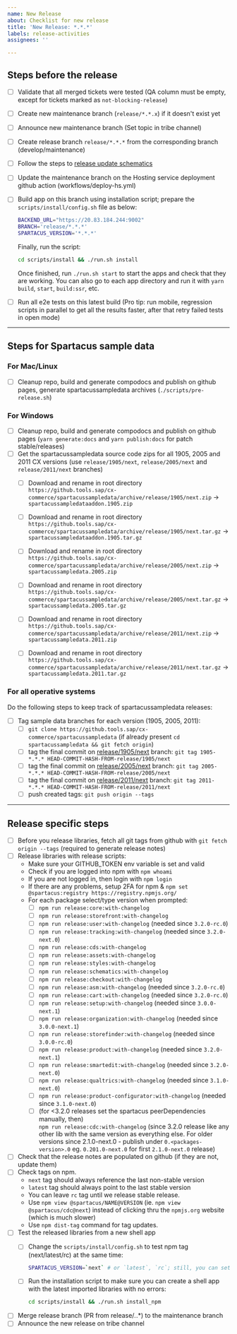 ```yaml
---
name: New Release
about: Checklist for new release
title: 'New Release: *.*.*'
labels: release-activities
assignees: ''

---
```


## Steps before the release

- [ ] Validate that all merged tickets were tested (QA column must be empty, except for tickets marked as `not-blocking-release`)
- [ ] Create new maintenance branch (`release/*.*.x`) if it doesn't exist yet
- [ ] Announce new maintenance branch (Set topic in tribe channel)
- [ ] Create release branch `release/*.*.*` from the corresponding branch (develop/maintenance)
- [ ] Follow the steps to [release update schematics](https://github.com/SAP/spartacus/blob/develop/projects/schematics/README.md#releasing-update-schematics)
- [ ] Update the maintenance branch on the Hosting service deployment github action (workflows/deploy-hs.yml)
- [ ] Build app on this branch using installation script; prepare the `scripts/install/config.sh` file as below:

    ```bash
    BACKEND_URL="https://20.83.184.244:9002"
    BRANCH='release/*.*.*'
    SPARTACUS_VERSION='*.*.*'
    ```

  Finally, run the script:

    ```bash
    cd scripts/install && ./run.sh install
    ```

  Once finished, run `./run.sh start` to start the apps and check that they are working. You can also go to each app directory and run it with `yarn build`, `start`, `build:ssr`, etc.

- [ ] Run all e2e tests on this latest build (Pro tip: run mobile, regression scripts in parallel to get all the results faster, after that retry failed tests in open mode)

---

## Steps for Spartacus sample data

### For Mac/Linux

- [ ] Cleanup repo, build and generate compodocs and publish on github pages, generate spartacussampledata archives (`./scripts/pre-release.sh`)

### For Windows

- [ ] Cleanup repo, build and generate compodocs and publish on github pages (`yarn generate:docs` and `yarn publish:docs` for patch stable/releases)
- [ ] Get the spartacussampledata source code zips for all 1905, 2005 and 2011 CX versions (use `release/1905/next`, `release/2005/next` and `release/2011/next` branches)
  - [ ] Download and rename in root directory `https://github.tools.sap/cx-commerce/spartacussampledata/archive/release/1905/next.zip` -> `spartacussampledataaddon.1905.zip`
  - [ ] Download and rename in root directory `https://github.tools.sap/cx-commerce/spartacussampledata/archive/release/1905/next.tar.gz` -> `spartacussampledataaddon.1905.tar.gz`
  - [ ] Download and rename in root directory `https://github.tools.sap/cx-commerce/spartacussampledata/archive/release/2005/next.zip` -> `spartacussampledata.2005.zip`
  - [ ] Download and rename in root directory `https://github.tools.sap/cx-commerce/spartacussampledata/archive/release/2005/next.tar.gz` -> `spartacussampledata.2005.tar.gz`
  - [ ] Download and rename in root directory `https://github.tools.sap/cx-commerce/spartacussampledata/archive/release/2011/next.zip` -> `spartacussampledata.2011.zip`
  - [ ] Download and rename in root directory `https://github.tools.sap/cx-commerce/spartacussampledata/archive/release/2011/next.tar.gz` -> `spartacussampledata.2011.tar.gz`


### For all operative systems

Do the following steps to keep track of spartacussampledata releases:

- [ ] Tag sample data branches for each version (1905, 2005, 2011):
  - [ ] `git clone https://github.tools.sap/cx-commerce/spartacussampledata` (if already present `cd spartacussampledata && git fetch origin`)
  - [ ] tag the final commit on [release/1905/next](https://github.tools.sap/cx-commerce/spartacussampledata/commits/release/1905/next) branch: `git tag 1905-*.*.* HEAD-COMMIT-HASH-FROM-release/1905/next`
  - [ ] tag the final commit on [release/2005/next](https://github.tools.sap/cx-commerce/spartacussampledata/commits/release/2005/next) branch: `git tag 2005-*.*.* HEAD-COMMIT-HASH-FROM-release/2005/next`
  - [ ] tag the final commit on [release/2011/next](https://github.tools.sap/cx-commerce/spartacussampledata/commits/release/2011/next) branch: `git tag 2011-*.*.* HEAD-COMMIT-HASH-FROM-release/2011/next`
  - [ ] push created tags: `git push origin --tags`

---

## Release specific steps

- [ ] Before you release libraries, fetch all git tags from github with `git fetch origin --tags` (required to generate release notes)
- [ ] Release libraries with release scripts:
  - Make sure your GITHUB_TOKEN env variable is set and valid
  - Check if you are logged into npm with `npm whoami`
  - If you are not logged in, then login with `npm login`
  - If there are any problems, setup 2FA for npm & `npm set @spartacus:registry https://registry.npmjs.org/`
  - For each package select/type version when prompted:
    - [ ] `npm run release:core:with-changelog`
    - [ ] `npm run release:storefront:with-changelog`
    - [ ] `npm run release:user:with-changelog` (needed since `3.2.0-rc.0`)
    - [ ] `npm run release:tracking:with-changelog` (needed since `3.2.0-next.0`)
    - [ ] `npm run release:cds:with-changelog`
    - [ ] `npm run release:assets:with-changelog`
    - [ ] `npm run release:styles:with-changelog`
    - [ ] `npm run release:schematics:with-changelog`
    - [ ] `npm run release:checkout:with-changelog`
    - [ ] `npm run release:asm:with-changelog` (needed since `3.2.0-rc.0`)
    - [ ] `npm run release:cart:with-changelog` (needed since `3.2.0-rc.0`)
    - [ ] `npm run release:setup:with-changelog` (needed since `3.0.0-next.1`)
    - [ ] `npm run release:organization:with-changelog` (needed since `3.0.0-next.1`)
    - [ ] `npm run release:storefinder:with-changelog` (needed since `3.0.0-rc.0`)
    - [ ] `npm run release:product:with-changelog` (needed since `3.2.0-next.1`)
    - [ ] `npm run release:smartedit:with-changelog` (needed since `3.2.0-next.0`)
    - [ ] `npm run release:qualtrics:with-changelog` (needed since `3.1.0-next.0`)
    - [ ] `npm run release:product-configurator:with-changelog` (needed since `3.1.0-next.0`)
    - [ ] (for <3.2.0 releases set the spartacus peerDependencies manually, then)  
      `npm run release:cdc:with-changelog` (since 3.2.0 release like any other lib with the same version as everything else. For older versions since 2.1.0-next.0 - publish under `0.<packages-version>.0` eg. `0.201.0-next.0` for first `2.1.0-next.0` release)

- [ ] Check that the release notes are populated on github (if they are not, update them)
- [ ] Check tags on npm.
  - `next` tag should always reference the last non-stable version
  - `latest` tag should always point to the last stable version
  - You can leave `rc` tag until we release stable release.
  - Use `npm view @spartacus/NAME@VERSION` (ie. `npm view @spartacus/cdc@next`) instead of clicking thru the `npmjs.org` website (which is much slower)
  - Use `npm dist-tag` command for tag updates.
- [ ] Test the released libraries from a new shell app
  - [ ] Change the `scripts/install/config.sh` to test npm tag (next/latest/rc) at the same time:

    ```bash
    SPARTACUS_VERSION=`next` # or `latest`, `rc`; still, you can set it to a specific one, ie `*.*.*` (or leave the config file unchanged)
    ```

  - [ ] Run the installation script to make sure you can create a shell app with the latest imported libraries with no errors:

    ```bash
    cd scripts/install && ./run.sh install_npm
    ```

- [ ] Merge release branch (PR from release/*.*.*) to the maintenance branch
- [ ] Announce the new release on tribe channel
